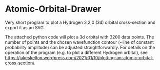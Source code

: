 # Atomic-Orbital-Drawer
Very short program to plot a Hydrogen 3,2,0 (3d) orbital cross-section and export it as an SVG. 

The attached python code will plot a 3d orbital with 3200 data points. The number of points and the chosen wavefunction contour (~line of constant probability amplitude) can be adjusted straightforwardly. For details on the operation of the program (e.g. to plot a different Hydrogen orbital), see https://jakeskelton.wordpress.com/2021/01/10/plotting-an-atomic-orbital-cross-section/.
